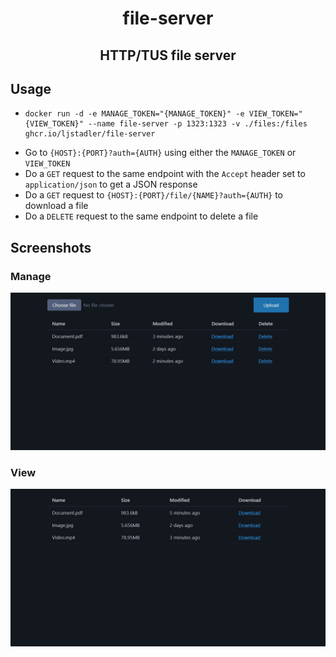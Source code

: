 <div align=center>

# file-server

## HTTP/TUS file server

</div>

## Usage

-   ```
    docker run -d -e MANAGE_TOKEN="{MANAGE_TOKEN}" -e VIEW_TOKEN="{VIEW_TOKEN}" --name file-server -p 1323:1323 -v ./files:/files ghcr.io/ljstadler/file-server
    ```
-   Go to `{HOST}:{PORT}?auth={AUTH}` using either the `MANAGE_TOKEN` or `VIEW_TOKEN`
-   Do a `GET` request to the same endpoint with the `Accept` header set to `application/json` to get a JSON response
-   Do a `GET` request to `{HOST}:{PORT}/file/{NAME}?auth={AUTH}` to download a file
-   Do a `DELETE` request to the same endpoint to delete a file

## Screenshots

### Manage

![](./manage.png)

### View

![](./view.png)
